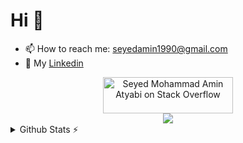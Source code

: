 # Hi 👋

- 📫 How to reach me: seyedamin1990@gmail.com
- 📘 My [Linkedin](https://www.linkedin.com/in/sm2a/)

<div align="center">
  <a href="https://stackoverflow.com/users/8456245/seyed-mohammad-amin-atyabi"><img src="https://stackoverflow.com/users/flair/8456245.png" width="208"   height="58" alt="Seyed Mohammad Amin Atyabi on Stack Overflow" title="Seyed Mohammad Amin Atyabi on Stack Overflow" /></a>
</div>

<div align="center">
  <img src="https://skillicons.dev/icons?i=java,kotlin,gradle,androidstudio,idea,github,gitlab,linux,powershell,py,stackoverflow&theme=light" />
</div>

<details>
  <summary>Github Stats ⚡</summary>
  <div align="center">
  <img align="center" src="https://github-readme-stats.vercel.app/api?username=SM2A&count_private=true&show_icons=true&include_all_commits=true">
  </br>
  <img align="center" src="https://github-readme-streak-stats.herokuapp.com?user=SM2A&theme=graywhite&date_format=j%20M%5B%20Y%5D&ring=4A89FF&fire=4A89FF">
  </div>
</details>
